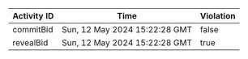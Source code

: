 | Activity ID | Time | Violation |
| --- | --- | --- |
| commitBid | Sun, 12 May 2024 15:22:28 GMT | false |
| revealBid | Sun, 12 May 2024 15:22:28 GMT | true |